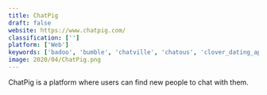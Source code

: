 ```yaml
---
title: ChatPig
draft: false 
website: https://www.chatpig.com/
classification: ['']
platform: ['Web']
keywords: ['badoo', 'bumble', 'chatville', 'chatous', 'clover_dating_app', 'faceflow', 'happn', 'hinge', 'hot_or_not', 'iddin', 'instachatrooms', 'lovoo', 'lavalife', 'meetme', 'nickego', 'omegle', 'promegle', 'skout', 'sugacam', 'tastebuds', 'the_grade_dating_app', 'woo', 'stranger.live']
image: 2020/04/ChatPig.png
---
```

ChatPig is a platform where users can find new people to chat with them.